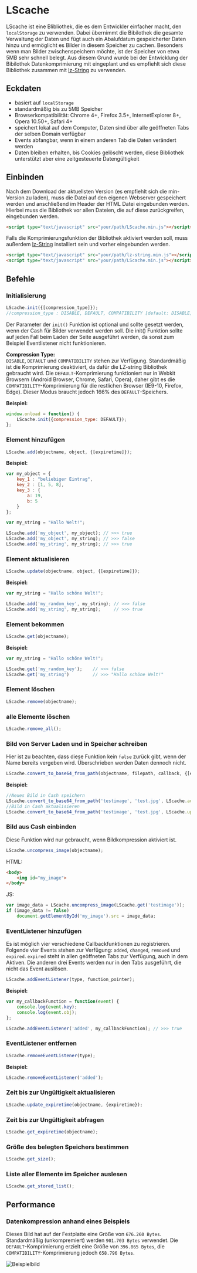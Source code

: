 # LScache
LScache ist eine Blibliothek, die es dem Entwickler einfacher macht, den ```localStorage``` zu verwenden. Dabei übernimmt die Bibilothek die gesamte Verwaltung der Daten und fügt auch ein Abalufdatum gespeicherter Daten hinzu und ermöglicht es Bilder in diesem Speicher zu cachen. Besonders wenn man Bilder zwischenspeichern möchte, ist der Speicher von etwa 5MB sehr schnell belegt. Aus diesem Grund wurde bei der Entwicklung der Bibilothek Datenkomprimierung mit eingeplant und es empfiehlt sich diese Bibliothek zusammen mit [lz-String](https://github.com/pieroxy/lz-string) zu verwenden.

## Eckdaten
- basiert auf ```localStorage```
- standardmäßig bis zu 5MB Speicher
- Browserkompatibilität: Chrome 4+, Firefox 3.5+, InternetExplorer 8+, Opera 10.50+, Safari 4+
- speichert lokal auf dem Computer, Daten sind über alle geöffneten Tabs der selben Domain verfügbar
- Events abfangbar, wenn in einem anderen Tab die Daten verändert werden
- Daten bleiben erhalten, bis Cookies gelöscht werden, diese Bibliothek unterstützt aber eine zeitgesteuerte Datengültigkeit

## Einbinden
Nach dem Download der aktuellsten Version (es empfiehlt sich die min-Version zu laden), muss die Datei auf den eigenen Webserver gespeichert werden und anschließend im Header der HTML Datei eingebunden werden. Hierbei muss die Bibliothek vor allen Dateien, die auf diese zurückgreifen, eingebunden werden.

```html
<script type="text/javascript" src="your/path/LScache.min.js"></script>
```

Falls die Komprimierungsfunktion der Bibliothek aktiviert werden soll, muss außerdem [lz-String](https://github.com/pieroxy/lz-string) installiert sein und vorher eingebunden werden.

```html
<script type="text/javascript" src="your/path/lz-string.min.js"></script>
<script type="text/javascript" src="your/path/LScache.min.js"></script>
```

## Befehle
### Initialisierung
```js
LScache.init({[compression_type]});
//compression_type : DISABLE, DEFAULT, COMPATIBILITY [default: DISABLE]
```
Der Parameter der ```init()``` Funktion ist optional und sollte gesetzt werden, wenn der Cash für Bilder verwendet werden soll. Die init() Funktion sollte auf jeden Fall beim Laden der Seite ausgeführt werden, da sonst zum Beispiel Eventlistener nicht funktionieren.

**Compression Type:**<br>
```DISABLE```, ```DEFAULT``` und ```COMPATIBILITY``` stehen zur Verfügung. Standardmäßig ist die Komprimierung deaktiviert, da dafür die LZ-string Bibliothek gebraucht wird. Die ```DEFAULT```-Komprimierung funktioniert nur in Webkit Browsern (Android Browser, Chrome, Safari, Opera), daher gibt es die ```COMPATIBILITY```-Komprimierung für die restlichen Browser (IE9-10, Firefox, Edge). Dieser Modus braucht jedoch 166% des ```DEFAULT```-Speichers.

**Beispiel:**
```js
window.onload = function() {
    LScache.init({compression_type: DEFAULT});
};
```

### Element hinzufügen
```js
LScache.add(objectname, object, {[expiretime]});
```

**Beispiel:**
```js
var my_object = {
    key_1 : "beliebiger Eintrag",
    key_2 : [1, 5, 8],
    key_3 : {
        a: 19,
        b: 5
    }
};

var my_string = "Hallo Welt!";

LScache.add('my_object', my_object); // >>> true
LScache.add('my_object', my_string); // >>> false
LScache.add('my_string', my_string); // >>> true
```

### Element aktualisieren
```js
LScache.update(objectname, object, {[expiretime]});
```

**Beispiel:**
```js
var my_string = "Hallo schöne Welt!";

LScache.add('my_random_key', my_string); // >>> false
LScache.add('my_string', my_string);     // >>> true
```

### Element bekommen
```js
LScache.get(objectname);
```

**Beispiel:**
```js
var my_string = "Hallo schöne Welt!";

LScache.get('my_random_key');    // >>> false
LScache.get('my_string')         // >>> "Hallo schöne Welt!"
```

### Element löschen
```js
LScache.remove(objectname);
```

### alle Elemente löschen
```js
LScache.remove_all();
```

### Bild von Server Laden und in Speicher schreiben
Hier ist zu beachten, dass diese Funktion kein ```false``` zurück gibt, wenn der Name bereits vergeben wird. Überschrieben werden Daten dennoch nicht.
```js
LScache.convert_to_base64_from_path(objectname, filepath, callback, {[expiretime]});
```

**Beispiel:**
```js
//Neues Bild in Cash speichern
LScache.convert_to_base64_from_path('testimage', 'test.jpg', LScache.add);
//Bild in Cash aktualisieren
LScache.convert_to_base64_from_path('testimage', 'test.jpg', LScache.update);
```

### Bild aus Cash einbinden
Diese Funktion wird nur gebraucht, wenn Bildkompression aktiviert ist.
```js
LScache.uncompress_image(objectname);
```

HTML:
```html
<body>
    <img id="my_image">
</body>
```

JS:
```js
var image_data = LScache.uncompress_image(LScache.get('testimage'));
if (image_data != false)
    document.getElementById('my_image').src = image_data;
```

### EventListener hinzufügen
Es ist möglich vier verschiedene Callbackfunktionen zu registrieren. Folgende vier Events stehen zur Verfügung: ```added```, ```changed```, ```removed``` und ```expired```. ```expired``` steht in allen geöffneten Tabs zur Verfügung, auch in dem Aktiven. Die anderen drei Events werden nur in den Tabs ausgeführt, die nicht das Event auslösen.
```js
LScache.addEventListener(type, function_pointer);
```

**Beispiel:**
```js
var my_callbackFunction = function(event) {
    console.log(event.key);
    console.log(event.obj);
};

LScache.addEventListener('added', my_callbackFunction); // >>> true
```

### EventListener entfernen
```js
LScache.removeEventListener(type);
```

**Beispiel:**
```js
LScache.removeEventListener('added');
```

### Zeit bis zur Ungültigkeit aktualisieren
```js
LScache.update_expiretime(objectname, {expiretime});
```

### Zeit bis zur Ungültigkeit abfragen
```js
LScache.get_expiretime(objectname);
```

### Größe des belegten Speichers bestimmen
```js
LScache.get_size();
```

### Liste aller Elemente im Speicher auslesen
```js
LScache.get_stored_list();
```

## Performance
### Datenkompression anhand eines Beispiels
Dieses Bild hat auf der Festplatte eine Größe von ```676.260 Bytes```. Standardmäßig (unkompremiert) werden ```901.703 Bytes``` verwendet. Die ```DEFAULT```-Komprimierung erzielt eine Größe von ```396.865 Bytes```, die ```COMPATIBILITY```-Komprimierung jedoch ```658.796 Bytes```.

![Beispielbild](https://github.com/TimDerGoll/webstuff/blob/master/LScache/tests/test.jpg "Beispielbild")
